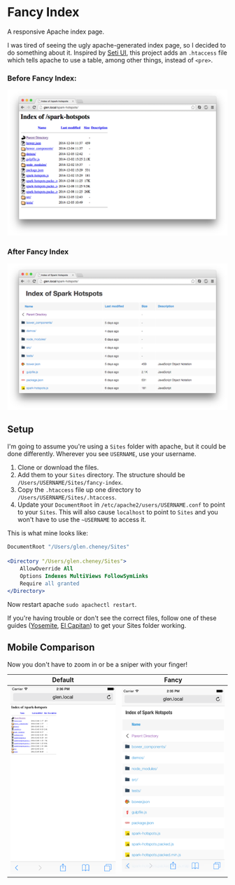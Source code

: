 # Fancy Index

A responsive Apache index page.

I was tired of seeing the ugly apache-generated index page, so I decided to do something about it. Inspired by [Seti UI](https://github.com/jesseweed/seti-ui), this project adds an `.htaccess` file which tells apache to use a table, among other things, instead of `<pre>`.

### Before Fancy Index:
![before fancy index](before.png)

### After Fancy Index
![after fancy index](after.png)


## Setup

I'm going to assume you're using a `Sites` folder with apache, but it could be done differently. Wherever you see `USERNAME`, use your username.

1. Clone or download the files.
2. Add them to your `Sites` directory. The structure should be `/Users/USERNAME/Sites/fancy-index`.
3. Copy the `.htaccess` file up one directory to `/Users/USERNAME/Sites/.htaccess`.
4. Update your `DocumentRoot` in `/etc/apache2/users/USERNAME.conf` to point to your `Sites`. This will also cause `localhost` to point to `Sites` and you won't have to use the `~USERNAME` to access it.

This is what mine looks like:
```apache
DocumentRoot "/Users/glen.cheney/Sites"

<Directory "/Users/glen.cheney/Sites">
    AllowOverride All
    Options Indexes MultiViews FollowSymLinks
    Require all granted
</Directory>

```

Now restart apache `sudo apachectl restart`.

If you're having trouble or don't see the correct files, follow one of these guides ([Yosemite](http://coolestguidesontheplanet.com/get-apache-mysql-php-phpmyadmin-working-osx-10-10-yosemite/), [El Capitan](http://coolestguidesontheplanet.com/get-apache-mysql-php-and-phpmyadmin-working-on-osx-10-11-el-capitan/)) to get your Sites folder working.

## Mobile Comparison

Now you don't have to zoom in or be a sniper with your finger!

| Default  | Fancy  |
|:--------:|:------:|
|![before fancy index (mobile)](before_mobile.png)  |  ![after fancy index (mobile)](after_mobile.png)|
